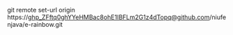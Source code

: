 git remote set-url origin https://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@github.com/niufenjava/e-rainbow.git
